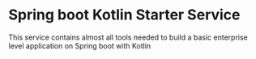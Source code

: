 # Spring boot Kotlin Starter Service
This service contains almost all tools needed to build a basic enterprise level application on Spring boot with Kotlin
